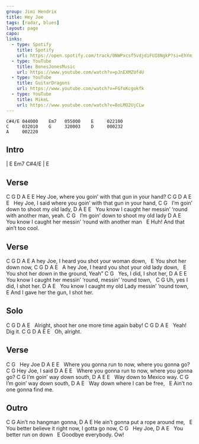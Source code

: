 ```yaml
---
group: Jimi Hendrix
title: Hey Joe
tags: [radar, blues]
layout: page
capo: 
links: 
  - type: Spotify
    title: Spotify
    url: https://open.spotify.com/track/0NWPxcsf5vdjdiFUI8NgkP?si=EhYmiuwhTEqgE6cyqfnpmg
  - type: YouTube
    title: BonesJonesMusic
    url: https://www.youtube.com/watch?v=pJnEXMZUf4U
  - type: YouTube
    title: GuitarDragons
    url: https://www.youtube.com/watch?v=FGfoKcgokfk
  - type: YouTube
    title: MikeL
    url: https://www.youtube.com/watch?v=8oLMO2UjCLw
---
```


```chordpro
C#4/E 044000    Em7   055000    E     022100
C     032010    G     320003    D     000232
A     002220
```

## Intro

| E Em7 C#4/E | E

## Verse

C   G   D          A               E            E
Hey Joe, where you goin’ with that gun in your hand?
C     G   D       A                         E                E
&nbsp; Hey Joe, I said where you goin’ with that gun in your hand,
C                   G
&nbsp; I’m goin’ down to shoot my old lady,
D            A                                      E       E
&nbsp; You know I caught her messin’ ‘round with another man,     yeah.
C                   G
&nbsp; I’m goin’ down to shoot my old lady
D            A                                     E
&nbsp; You know I caught her messin’ ‘round with another man
&nbsp;                   E
Huh! And that ain’t too cool.

## Verse

 C       G D A                        E
A hey Joe,   I heard you shot your woman down,
&nbsp;                     E
You shot her down now,
C        G D A                        E
&nbsp;  A hey Joe,   I heard you shot your old lady down,
&nbsp;                               E
You shot her down in the ground, Yeah”
C         G
&nbsp;  Yes, I did, I shot her,
D             A                          E                  E
&nbsp;  You know I caught her messin’ ‘round, messin’ ‘round town,
&nbsp;   C     G
Uh, yes I did, I shot her.
D             A                                 E
&nbsp;  You know I caught my old Lady messin’ ‘round town,
&nbsp;                  E
And I gave her the gun, I shot her.

## Solo

C G D A E
&nbsp;       Alright, shoot her one more time again baby!
C G D A E
&nbsp;        Yeah! Dig it.
C G D A E E
&nbsp;          Oh, alright.

## Verse

C    G
&nbsp;  Hey Joe
D A                E                               E
&nbsp;  Where you gonna run to now, where you gonna go?
C    G
 Hey Joe, I said
D A                E                               E
&nbsp;  Where you gonna run to now, where you gonna go?
C          G
 I’m goin’ way down south,
D A            E          E
&nbsp;  Way down to Mexico way.
C          G
 I’m goin’ way down south,
D A         E
&nbsp;  Way down where I can be free,
&nbsp;     E
Ain’t no one gonna find me.

## Outro

C         G
 Ain’t no hangman gonna,
D                     A           E
 He ain’t gonna put a rope around me,
&nbsp;                     E
You better believe it right now, I gotta go now,
C     G
&nbsp; Hey Joe,
D            A      E
&nbsp; You better run on down
&nbsp;                 E
Goodbye everybody. Ow!

